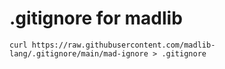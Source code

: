 # .gitignore for madlib

    curl https://raw.githubusercontent.com/madlib-lang/.gitignore/main/mad-ignore > .gitignore

